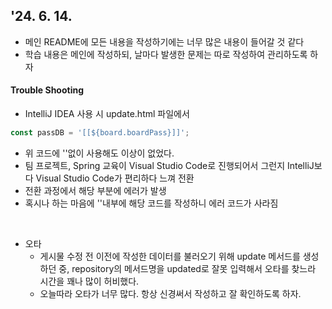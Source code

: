 ## '24. 6. 14.
- 메인 README에 모든 내용을 작성하기에는 너무 많은 내용이 들어갈 것 같다
- 학습 내용은 메인에 작성하되, 날마다 발생한 문제는 따로 작성하여 관리하도록 하자

#### Trouble Shooting
- IntelliJ IDEA 사용 시 update.html 파일에서
```javascript
const passDB = '[[${board.boardPass}]]';
```
- 위 코드에 ''없이 사용해도 이상이 없었다.
- 팀 프로젝트, Spring 교육이 Visual Studio Code로 진행되어서 그런지
IntelliJ보다 Visual Studio Code가 편리하다 느껴 전환
- 전환 과정에서 해당 부분에 에러가 발생
- 혹시나 하는 마음에 ''내부에 해당 코드를 작성하니 에러 코드가 사라짐
<br>

- 오타
  - 게시물 수정 전 이전에 작성한 데이터를 불러오기 위해 update 메서드를 생성하던 중, repository의 메서드명을 updated로 잘못 입력해서 오타를 찾느라 시간을 꽤나 많이 허비했다.
  - 오늘따라 오타가 너무 많다. 항상 신경써서 작성하고 잘 확인하도록 하자.
